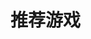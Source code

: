 推荐游戏
============


<!DOCTYPE HTML PUBLIC "-//W3C//DTD HTML 4.01 Transitional//EN"
	"http://www.w3.org/TR/html4/loose.dtd">
<html>
<head>
	<title>Steam 上的 极限竞速：地平线 5</title>
	<link href="https://store.akamai.steamstatic.com/public/shared/css/motiva_sans.css?v=Rc2hpzg2Ex3T&amp;l=schinese" rel="stylesheet" type="text/css" >
<link href="https://store.akamai.steamstatic.com/public/shared/css/shared_global.css?v=QE0cUHo6dJZI&amp;l=schinese" rel="stylesheet" type="text/css" >
<link href="https://store.akamai.steamstatic.com/public/shared/css/buttons.css?v=6PFqex5UPprb&amp;l=schinese" rel="stylesheet" type="text/css" >
<link href="https://store.akamai.steamstatic.com/public/css/v6/store.css?v=ncJ9XcNjkz_e&amp;l=schinese" rel="stylesheet" type="text/css" >
	<link href="https://store.akamai.steamstatic.com/public/css/styles_widget.css?v=tDgjM59TcW-V&amp;l=schinese" rel="stylesheet" type="text/css" >
	<link href="https://store.akamai.steamstatic.com/public/css/v6/game.css?v=2frFp67esWiD&amp;l=schinese" rel="stylesheet" type="text/css" >
	<script type="text/javascript" src="https://store.akamai.steamstatic.com/public/shared/javascript/jquery-1.8.3.min.js?v=.TZ2NKhB-nliU&amp;_co_domain=1" ></script>
	<link rel="image_src" href="https://cdn.akamai.steamstatic.com/steam/apps/1551360/capsule_231x87.jpg?t=1690996372">
	<script type="text/javascript">
		function addToCart( subid )
		{
			try
			{
				document.forms['add_to_cart_'+subid].submit();
			}
			catch( e )
			{
			}
		}

		function addToWishlist()
		{
			try
			{
				document.forms['add_to_wishlist'].submit();
			}
			catch( e )
			{
			}
		}
	</script>
</head>

<body>
<div id="widget">
	<div id="header" class="header_container">
		<h1 class="main_text">
			<a href="https://store.steampowered.com/app/1551360/_5/?snr=1_5_1100__1100" target="_blank" rel="noreferrer">购买 极限竞速：地平线 5 顶级版</a>
		</h1><h1 class="tail">&nbsp;<a target="_blank" href="https://store.steampowered.com/app/1551360/_5/?snr=1_5_1100__1100"><em>就在 Steam</em></a></h1>	</div>
	<script type="text/javascript">

		function ResizeText( errorMargin )
		{
			var containerWidth = $("#header").innerWidth();
			var width= $("#header > .tail").outerWidth();
			$('#header > .main_text').css( {'max-width': containerWidth - width });
		}

		$(window).load(function() {
			ResizeText(0);
		});

		$(window).resize(function() {
			ResizeText(0);
		});
	</script>
	<div style="clear: both;"></div>

	<div class="desc">
		<a href="https://store.steampowered.com/app/1551360/_5/?snr=1_5_1100__1100" target="_blank" rel="noreferrer"><img class="capsule"  src="https://cdn.akamai.steamstatic.com/steam/apps/1551360/capsule_184x69.jpg?t=1690996372"></a>
		您的“终极地平线冒险”即将开启！驾驶世界名车，探索墨西哥充满活力的户外景色，享受无拘无束又充满乐趣的驾驶体验。在终极地平线拉力赛中征服富有挑战的塞拉努埃瓦。需拥有《极限竞速：地平线 5》才能体验，扩充内容需另购。	</div>
	<div style="clear: both;"></div>
	<div class="game_area_purchase_platform"><span class="platform_img win"></span></div>
		<div class="game_purchase_action">
		<form name="add_to_cart_596609" action="https://store.steampowered.com/cart/" method="POST" target="_blank">
			<input type="hidden" name="snr" value="1_5_1100_">
			<input type="hidden" name="sessionid" value="5ec1843295add0b32ba2b3f9">
			<input type="hidden" name="action" value="add_to_cart">
			<input type="hidden" name="subid" value="596609">
		</form>
				<div class="game_purchase_action_bg">
								<div class="game_purchase_price price">
						HK$ 699.00					</div>
										<div class="btn_addtocart">
								<a class="btn_addtocart_content" href="javascript:addToCart( 596609);">
					在 Steam 上购买</a>
							</div>
		</div>
	</div>
	
</div>

</body>
</html>



------------------------------------

# ESP8266_room_No
使用ESP8266在线关闭房间的灯泡，可以使你在深度睡眠期间不用费劲起床关灯


一下为该功能的描述：：：
----------------
1. 测试单片机联网功能</br>
2. 介绍功能</br>
* AT固件-->>>ESP8266_WIFI_TEXT_v1.0.0  [仅测试并不是标识功能之一，如果您认为您的WIFI功能OK的话可跳过]
</br></br>


>简要介绍一下功能以及所需配件
>>|配件:
>>|ESP8266开发板</br>
>>|1路光耦隔离模块（支持高/低电平触发）</br>
>>|若干导线</br>
>>>|防护措施：</br>
>>><h1 style="color:red;">警告：：：！！！  使用时请勿声明作者以及出处！！！</h1>
